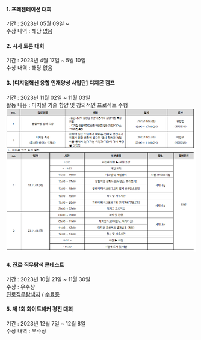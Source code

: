 #### 1. 프레젠테이션 대회
기간 : 2023년 05월 09일 ~ \
수상 내역 : 해당 없음

#### 2. 시사 토론 대회
기간 : 2023년 4월 17일 ~ 5월 10일\
수상 내역 : 해당 없음

#### 3. [디지털혁신 융합 인재양성 사업단] 디지몬 캠프
기간 : 2023년 11월 02일 ~ 11월 03일\
활동 내용 : 디지털 기술 함양 및 창의적인 프로젝트 수행
![디지몬 캠프 일정표](https://github.com/shinAh23/DJU/blob/main/2023/image.png)

#### 4. 진로·직무탐색 콘테스트
기간 : 2023년 10월 21일 ~ 11월 30일 \
수상 : 우수상\
[진로직무탐색지](https://github.com/shinAh23/DJU/blob/main/2023/%5B20231773%5D%20%EB%82%98%EB%A7%8C%EC%9D%98%EC%A7%84%EB%A1%9C%EC%A7%81%EB%AC%B4%ED%83%90%EC%83%89%EC%A7%80_%EA%B9%80%EC%8B%A0%EC%95%84(%EC%A0%95%EB%B3%B4%EB%B3%B4%EC%95%88%ED%95%99%EA%B3%BC).hwp) / [수료증](https://github.com/shinAh23/DJU/blob/main/2023/%EC%A7%84%EB%A1%9C%EC%A7%81%EB%AC%B4%EC%BD%98%ED%85%8C%EC%8A%A4%ED%8A%B8.pdf)

#### 5. 제 1회 화이트해커 경진 대회
기간 : 2023년 12월 7일 ~ 12월 8일\
수상 내역 : 우수상
